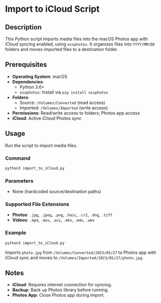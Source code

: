 # Import to iCloud Script

## Description
This Python script imports media files into the macOS Photos app with iCloud syncing enabled, using `osxphotos`. It organizes files into `YYYY/MM/DD` folders and moves imported files to a destination folder.

## Prerequisites
- **Operating System**: macOS
- **Dependencies**:
  - Python 3.6+
  - `osxphotos`: Install via `pip install osxphotos`
- **Folders**:
  - Source: `/Volumes/Converted` (read access)
  - Imported: `/Volumes/Imported` (write access)
- **Permissions**: Read/write access to folders; Photos app access
- **iCloud**: Active iCloud Photos sync

## Usage
Run the script to import media files.

### Command
```bash
python3 import_to_iCloud.py
```

### Parameters
- None (hardcoded source/destination paths)

### Supported File Extensions
- **Photos**: `.jpg`, `.jpeg`, `.png`, `.heic`, `.cr2`, `.dng`, `.tiff`
- **Videos**: `.mp4`, `.mov`, `.avi`, `.mkv`, `.m4v`, `.wmv`

### Example
```bash
python3 import_to_iCloud.py
```
Imports `photo.jpg` from `/Volumes/Converted/2023/05/27` to Photos app with iCloud sync and moves to `/Volumes/Imported/2023/05/27/photo.jpg`.

## Notes
- **iCloud**: Requires internet connection for syncing.
- **Backup**: Back up Photos library before running.
- **Photos App**: Close Photos app during import.